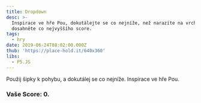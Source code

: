 ```yaml
---
title: Dropdown
desc: >-
  Inspirace ve hře Pou, dokutálejte se co nejníže, než narazíte na vrch a
  dosahněte co nejvyššího score.
tags:
  - hry
date: 2019-06-24T08:02:00.000Z
thub: 'https://place-hold.it/640x360'
libs:
  - P5.JS
---
```


Použij šipky k pohybu, a dokutálej se co nejníže. Inspirace ve hře Pou.

<h3>
Vaše Score: <span id="score">0</span>.
</h3>

<script language="javascript" type="text/javascript" src="sketch.js"></script>
<script language="javascript" type="text/javascript" src="ball.js"></script>
<script language="javascript" type="text/javascript" src="grass.js"></script>
